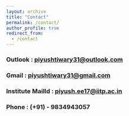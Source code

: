 ```yaml
---
layout: archive
title: "Contact"
permalink: /contact/
author_profile: true
redirect_from:
  - /contact
---
```


### Outlook : [piyushtiwary31@outlook.com](mailto:piyushtiwary31@outlook.com)
### Gmail : [piyushtiwary31@gmail.com](mailto:piyushtiwary31@gmail.com)
### Institute MailId : [piyush.ee17@iitp.ac.in](mailto:piyush.ee17@iitp.ac.in)
### Phone : (+91) - 9834943057